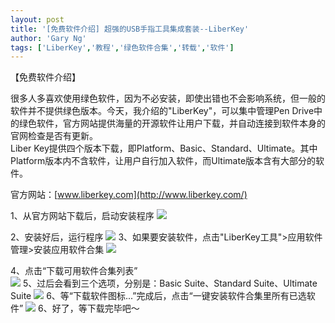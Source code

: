 ```yaml
---
layout: post
title: '[免费软件介绍] 超强的USB手指工具集成套装--LiberKey'
author: 'Gary Ng'
tags: ['LiberKey','教程','绿色软件合集','转载','软件']
---
```


  
 【免费软件介绍】  

很多人多喜欢使用绿色软件，因为不必安装，即使出错也不会影响系统，但一般的软件并不提供绿色版本。今天，我介绍的"LiberKey"，可以集中管理Pen
Drive中的绿色软件，官方网站提供海量的开源软件让用户下载，并自动连接到软件本身的官网检查是否有更新。  
 Liber
Key提供四个版本下载，即Platform、Basic、Standard、Ultimate。其中Platform版本内不含软件，让用户自行加入软件，而Ultimate版本含有大部分的软件。  
  
<!-- More --> 
  
 官方网站：[www.liberkey.com](http://www.liberkey.com/)  
  
1、从官方网站下载后，启动安装程序
[![](http://1.bp.blogspot.com/-rsTsWrg_vMQ/Tpq3z4AuwmI/AAAAAAAAAJE/i7P5o5QWRXk/s1600/l1.jpg)](http://1.bp.blogspot.com/-rsTsWrg_vMQ/Tpq3z4AuwmI/AAAAAAAAAJE/i7P5o5QWRXk/s1600/l1.jpg)
  
2、安装好后，运行程序
[![](http://1.bp.blogspot.com/-_UiKC3lk6lc/Tpq4oYKmW-I/AAAAAAAAAJU/QfQfDyyRbU0/s1600/l2.jpg)](http://1.bp.blogspot.com/-_UiKC3lk6lc/Tpq4oYKmW-I/AAAAAAAAAJU/QfQfDyyRbU0/s1600/l2.jpg)
3、如果要安装软件，点击"LiberKey工具"\>应用软件管理\>安装应用软件合集
[![](http://4.bp.blogspot.com/-7wvqsb5SqxI/Tpq6qMYJD8I/AAAAAAAAAJc/PNz4M2hY8Ag/s1600/l3.jpg)](http://4.bp.blogspot.com/-7wvqsb5SqxI/Tpq6qMYJD8I/AAAAAAAAAJc/PNz4M2hY8Ag/s1600/l3.jpg)
  
4、点击“下载可用软件合集列表”  
[![](http://3.bp.blogspot.com/-SLBFr56OmZw/Tpq7m_V6pFI/AAAAAAAAAJs/bayWa8Ck4Pw/s1600/l4.jpg)](http://3.bp.blogspot.com/-SLBFr56OmZw/Tpq7m_V6pFI/AAAAAAAAAJs/bayWa8Ck4Pw/s1600/l4.jpg)
5、过后会看到三个选项，分别是：Basic Suite、Standard Suite、Ultimate
Suite
[![](http://1.bp.blogspot.com/-iiYERf4cFHE/Tpq8XuBgTUI/AAAAAAAAAJ0/r206gfo206M/s1600/l5.jpg)](http://1.bp.blogspot.com/-iiYERf4cFHE/Tpq8XuBgTUI/AAAAAAAAAJ0/r206gfo206M/s1600/l5.jpg)
6、等“下载软件图标...”完成后，点击“一键安装软件合集里所有已选软件”
[![](http://2.bp.blogspot.com/-B4EAcAvB9qY/Tpq9WHSVypI/AAAAAAAAAJ8/32Akcv-N6Rw/s1600/l6.jpg)](http://2.bp.blogspot.com/-B4EAcAvB9qY/Tpq9WHSVypI/AAAAAAAAAJ8/32Akcv-N6Rw/s1600/l6.jpg)
6、好了，等下载完毕吧～  
  

